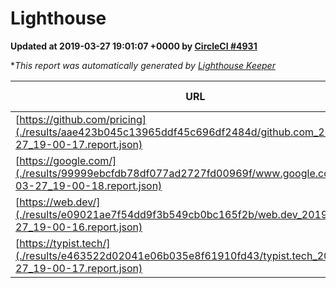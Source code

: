 
# Lighthouse

**Updated at 2019-03-27 19:01:07 +0000 by [CircleCI #4931](https://circleci.com/gh/ItinerisLtd/lighthouse-keeper-example/4931)**

**This report was automatically generated by [Lighthouse Keeper](https://github.com/itinerisltd/lighthouse-keeper)*

| URL | Performance | Accessibility | Best Practices | SEO | PWA | Updated At |
| --- | --- | --- | --- | --- | --- | --- |
| [https://github.com/pricing](./results/aae423b045c13965ddf45c696df2484d/github.com_2019-03-27_19-00-17.report.json) | 0.87 | 0.89 | 0.93 | 0.9 | 0.58 | 2019-03-27T19:00:17.469Z |
| [https://google.com/](./results/99999ebcfdb78df077ad2727fd00969f/www.google.com_2019-03-27_19-00-18.report.json) | 0.94 | 0.71 | 0.93 | 0.82 | 0.58 | 2019-03-27T19:00:18.744Z |
| [https://web.dev/](./results/e09021ae7f54dd9f3b549cb0bc165f2b/web.dev_2019-03-27_19-00-16.report.json) | 0.97 | 0.93 | 1 | 0.96 | 1 | 2019-03-27T19:00:16.833Z |
| [https://typist.tech/](./results/e463522d02041e06b035e8f61910fd43/typist.tech_2019-03-27_19-00-17.report.json) | 1 |  |  |  |  | 2019-03-27T19:00:17.534Z |
